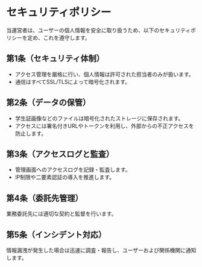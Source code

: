 # セキュリティポリシー

当運営者は、ユーザーの個人情報を安全に取り扱うため、以下のセキュリティポリシーを定め、これを遵守します。

## 第1条（セキュリティ体制）
- アクセス管理を厳格に行い、個人情報は許可された担当者のみが扱います。
- 通信はすべてSSL/TLSによって暗号化されます。

## 第2条（データの保管）
- 学生証画像などのファイルは暗号化されたストレージに保存されます。
- アクセスには署名付きURLやトークンを利用し、外部からの不正アクセスを防止します。

## 第3条（アクセスログと監査）
- 管理画面へのアクセスログを記録・監査します。
- IP制限や二要素認証の導入を推進します。

## 第4条（委託先管理）
業務委託先には適切な契約と監督を行います。

## 第5条（インシデント対応）
情報漏洩が発生した場合は迅速に調査・報告し、ユーザーおよび関係機関に通知します。
